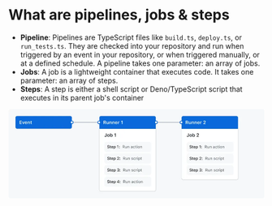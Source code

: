 # What are pipelines, jobs & steps

- **Pipeline**: Pipelines are TypeScript files like `build.ts`, `deploy.ts`, or `run_tests.ts`. They are checked into your repository and run when triggered by an event in your repository, or when triggered manually, or at a defined schedule. A pipeline takes one parameter: an array of jobs.
- **Jobs**: A job is a lightweight container that executes code. It takes one parameter: an array of steps.
- **Steps**: A step is either a shell script or Deno/TypeScript script that executes in its parent job's container

<img src="/docs/images/pipelines-jobs-steps.png" />

